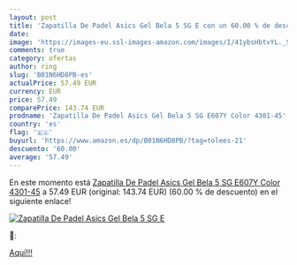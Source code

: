 ```yaml
---
layout: post
title: 'Zapatilla De Padel Asics Gel Bela 5 SG E con un 60.00 % de descuento'
date: 
image: 'https://images-eu.ssl-images-amazon.com/images/I/41ybsHbtvYL._SL200_.jpg'
comments: true
category: ofertas
author: ring
slug: 'B01N6HD8PB-es'
actualPrice: 57.49 EUR
currency: EUR
price: 57.49
comparePrice: 143.74 EUR
prodname: 'Zapatilla De Padel Asics Gel Bela 5 SG E607Y Color 4301-45'
country: 'es'
flag: '🇪🇸'
buyurl: 'https://www.amazon.es/dp/B01N6HD8PB/?tag=tolees-21'
descuento: '60.00'
average: '57.49'
---
```


En este momento está [Zapatilla De Padel Asics Gel Bela 5 SG E607Y Color 4301-45](https://www.amazon.es/dp/B01N6HD8PB/?tag=tolees-21) a 57.49 EUR (original: 143.74 EUR) (60.00 %  de descuento) en el siguiente enlace!

[![Zapatilla De Padel Asics Gel Bela 5 SG E](https://images-eu.ssl-images-amazon.com/images/I/41ybsHbtvYL._SL200_.jpg)](https://www.amazon.es/dp/B01N6HD8PB/?tag=tolees-21)

🔎:


[Aquí!!!](https://www.amazon.es/dp/B01N6HD8PB/?tag=tolees-21)
